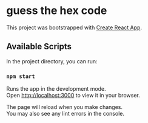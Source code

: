# guess the hex code

This project was bootstrapped with [Create React App](https://github.com/facebook/create-react-app).

<!-- ## resources
- [inspired by this video](https://www.youtube.com/watch?v=QNYljS0_TOE)
- [understanding the random hex color generator](https://dev.to/akhil_001/generating-random-color-with-single-line-of-js-code-fhj) -->
## Available Scripts

In the project directory, you can run:

### `npm start`

Runs the app in the development mode.\
Open [http://localhost:3000](http://localhost:3000) to view it in your browser.

The page will reload when you make changes.\
You may also see any lint errors in the console.